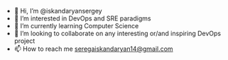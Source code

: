 - 👋 Hi, I’m @iskandaryansergey
- 👀 I’m interested in DevOps and SRE paradigms
- 🌱 I’m currently learning Computer Science
- 💞️ I’m looking to collaborate on any interesting or/and inspiring DevOps project
- 📫 How to reach me seregaiskandaryan14@gmail.com

<!---
iskandaryansergey/iskandaryansergey is a ✨ special ✨ repository because its `README.md` (this file) appears on your GitHub profile.
You can click the Preview link to take a look at your changes.
--->
